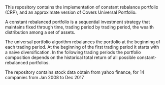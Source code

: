 This repository contains the implementation of constant rebalance portfolio (CRP), and an approximate version of Covers Universal Portfolio.

A constant rebalanced portfolio is a sequential investment strategy that maintains fixed through time, trading period by trading period, the wealth distribution among a set of assets.

The universal portfolio algorithm rebalances the portfolio at the beginning of each trading period. At the beginning of the first trading period it starts with a naive diversification. In the following trading periods the portfolio composition depends on the historical total return of all possible constant-rebalanced portfolios.


The repository contains stock data obtain from yahoo finance, for 14 companies from Jan 2008 to Dec 2017
